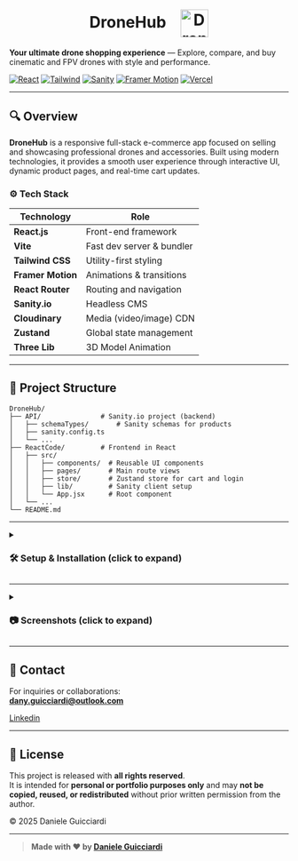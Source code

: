 <h1 align="center">
  DroneHub
  <img src="https://github.com/user-attachments/assets/0184653f-4720-4d46-8eb2-748ff018b75c" alt="DroneHub Logo" height="50" style="vertical-align: middle; margin-left: 20px;" />
</h1>


**Your ultimate drone shopping experience** — Explore, compare, and buy cinematic and FPV drones with style and performance.

[![React](https://img.shields.io/badge/Made%20with-React-61DAFB?style=flat-square&logo=react&logoColor=white)](https://react.dev)
[![Tailwind](https://img.shields.io/badge/Styled%20with-Tailwind%20CSS-38B2AC?style=flat-square&logo=tailwind-css&logoColor=white)](https://tailwindcss.com)
[![Sanity](https://img.shields.io/badge/Powered%20by-Sanity-F03E2F?style=flat-square&logo=sanity&logoColor=white)](https://www.sanity.io/)
[![Framer Motion](https://img.shields.io/badge/Animations-Framer%20Motion-EF6C99?style=flat-square&logo=framer&logoColor=white)](https://www.framer.com/motion/)
[![Vercel](https://img.shields.io/badge/Deployed%20on-Vercel-000?style=flat-square&logo=vercel)](https://vercel.com)

---

## 🔍 Overview

**DroneHub** is a responsive full-stack e-commerce app focused on selling and showcasing professional drones and accessories. Built using modern technologies, it provides a smooth user experience through interactive UI, dynamic product pages, and real-time cart updates.

### ⚙️ Tech Stack

| Technology        | Role                           |
|-------------------|--------------------------------|
| **React.js**      | Front-end framework            |
| **Vite**          | Fast dev server & bundler      |
| **Tailwind CSS**  | Utility-first styling          |
| **Framer Motion** | Animations & transitions       |
| **React Router**  | Routing and navigation         |
| **Sanity.io**     | Headless CMS                   |
| **Cloudinary**    | Media (video/image) CDN        |
| **Zustand**       | Global state management        |
| **Three Lib**     | 3D Model Animation             |

---

## 📂 Project Structure

```
DroneHub/
├── API/               # Sanity.io project (backend)
│   ├── schemaTypes/       # Sanity schemas for products
│   ├── sanity.config.ts
│   └── ...
├── ReactCode/         # Frontend in React
│   ├── src/
│   │   ├── components/  # Reusable UI components
│   │   ├── pages/       # Main route views
│   │   ├── store/       # Zustand store for cart and login
│   │   ├── lib/         # Sanity client setup
│   │   └── App.jsx      # Root component
│   └── ...
└── README.md

```

---

<details>
  <summary><h3>🛠️ Setup & Installation (click to expand)</h3></summary>

  <br>

  1. Clone the repository:
     ```bash
     git clone https://github.com/your-username/dronehub.git
     cd dronehub/reactcode
     ```

  2. Install dependencies:
     ```bash
     npm install
     ```

  3. Start development server:
     ```bash
     npm run dev
     ```

</details>

---

<details>
  <summary><h3>📷 Screenshots (click to expand)</h3></summary>

  <br>

  ![Screenshot 2025-05-07 at 17-19-18 DroneHub](https://github.com/user-attachments/assets/535cc734-bc86-4551-8a7d-1ebd32bde449)
  
  ![screnn2](https://github.com/user-attachments/assets/ed093bca-1f5e-49f3-9ff0-2d40f2154d3d)
  
  ![screen3](https://github.com/user-attachments/assets/bf34ea9e-523f-452d-9055-2c44c10629e7)
  
  ![screen4](https://github.com/user-attachments/assets/95b7b408-6aff-45d1-afda-c83e0638218d)

</details>

---

## 📩 Contact

For inquiries or collaborations:  
**dany.guicciardi@outlook.com**  

[Linkedin](https://www.linkedin.com/in/daniele-guicciardi-ferrusi-b29432331/)

---

## 📄 License

This project is released with **all rights reserved**.  
It is intended for **personal or portfolio purposes only** and may **not be copied, reused, or redistributed** without prior written permission from the author.

© 2025 Daniele Guicciardi

---

> **Made with ❤️ by [Daniele Guicciardi](https://github.com/DanieleGuicciardi)**
